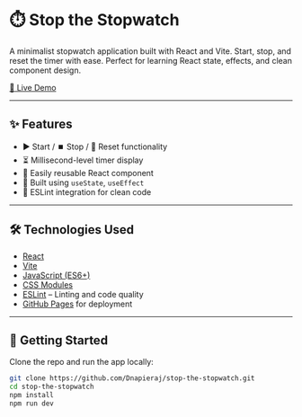 # ⏱️ Stop the Stopwatch

A minimalist stopwatch application built with React and Vite. Start, stop, and reset the timer with ease. Perfect for learning React state, effects, and clean component design.

[🚀 Live Demo](https://dnapieraj.github.io/stop-the-stopwatch/)

---

## ✨ Features

- ▶️ Start / ⏹️ Stop / 🔄 Reset functionality
- ⏳ Millisecond-level timer display
- 🔁 Easily reusable React component
- 🧠 Built using `useState`, `useEffect`
- 🧹 ESLint integration for clean code

---


## 🛠️ Technologies Used

- [React](https://reactjs.org/)
- [Vite](https://vitejs.dev/)
- [JavaScript (ES6+)](https://developer.mozilla.org/en-US/docs/Web/JavaScript)
- [CSS Modules](https://github.com/css-modules/css-modules)
- [ESLint](https://eslint.org/) – Linting and code quality
- [GitHub Pages](https://pages.github.com/) for deployment

---

## 🚀 Getting Started

Clone the repo and run the app locally:

```bash
git clone https://github.com/Dnapieraj/stop-the-stopwatch.git
cd stop-the-stopwatch
npm install
npm run dev
